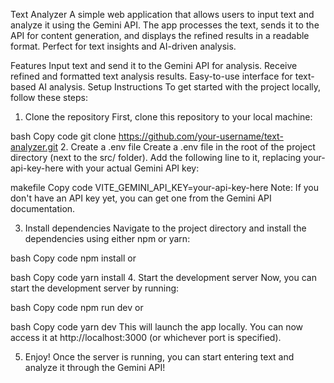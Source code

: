 Text Analyzer
A simple web application that allows users to input text and analyze it using the Gemini API. The app processes the text, sends it to the API for content generation, and displays the refined results in a readable format. Perfect for text insights and AI-driven analysis.

Features
Input text and send it to the Gemini API for analysis.
Receive refined and formatted text analysis results.
Easy-to-use interface for text-based AI analysis.
Setup Instructions
To get started with the project locally, follow these steps:

1. Clone the repository
First, clone this repository to your local machine:

bash
Copy code
git clone https://github.com/your-username/text-analyzer.git
2. Create a .env file
Create a .env file in the root of the project directory (next to the src/ folder). Add the following line to it, replacing your-api-key-here with your actual Gemini API key:

makefile
Copy code
VITE_GEMINI_API_KEY=your-api-key-here
Note: If you don't have an API key yet, you can get one from the Gemini API documentation.

3. Install dependencies
Navigate to the project directory and install the dependencies using either npm or yarn:

bash
Copy code
npm install
or

bash
Copy code
yarn install
4. Start the development server
Now, you can start the development server by running:

bash
Copy code
npm run dev
or

bash
Copy code
yarn dev
This will launch the app locally. You can now access it at http://localhost:3000 (or whichever port is specified).

5. Enjoy!
Once the server is running, you can start entering text and analyze it through the Gemini API!

